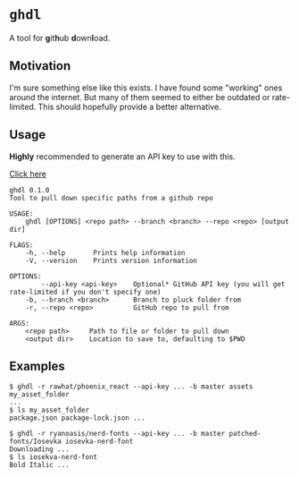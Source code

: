 # `ghdl`

A tool for **g**it**h**ub **d**own**l**oad.

## Motivation

I'm sure something else like this exists.  I have found some "working" ones
around the internet.  But many of them seemed to either be outdated or rate-
limited.  This should hopefully provide a better alternative.

## Usage

**Highly** recommended to generate an API key to use with this.

[Click here](https://github.com/settings/tokens)

```
ghdl 0.1.0
Tool to pull down specific paths from a github repo

USAGE:
    ghdl [OPTIONS] <repo path> --branch <branch> --repo <repo> [output dir]

FLAGS:
    -h, --help       Prints help information
    -V, --version    Prints version information

OPTIONS:
        --api-key <api-key>    Optional* GitHub API key (you will get rate-limited if you don't specify one)
    -b, --branch <branch>      Branch to pluck folder from
    -r, --repo <repo>          GitHub repo to pull from

ARGS:
    <repo path>     Path to file or folder to pull down
    <output dir>    Location to save to, defaulting to $PWD
```

## Examples

```
$ ghdl -r rawhat/phoenix_react --api-key ... -b master assets my_asset_folder
...
$ ls my_asset_folder
package.json package-lock.json ...

$ ghdl -r ryanoasis/nerd-fonts --api-key ... -b master patched-fonts/Iosevka iosevka-nerd-font
Downloading ...
$ ls iosekva-nerd-font
Bold Italic ...
```
